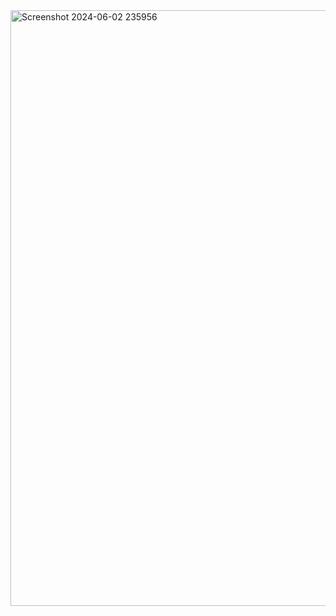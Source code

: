 <img width="953" alt="Screenshot 2024-06-02 235956" src="https://github.com/Rehansalba123/CODSOFT/assets/156943925/342df22c-6b2c-4ce0-9a7b-13c284f65a70">
